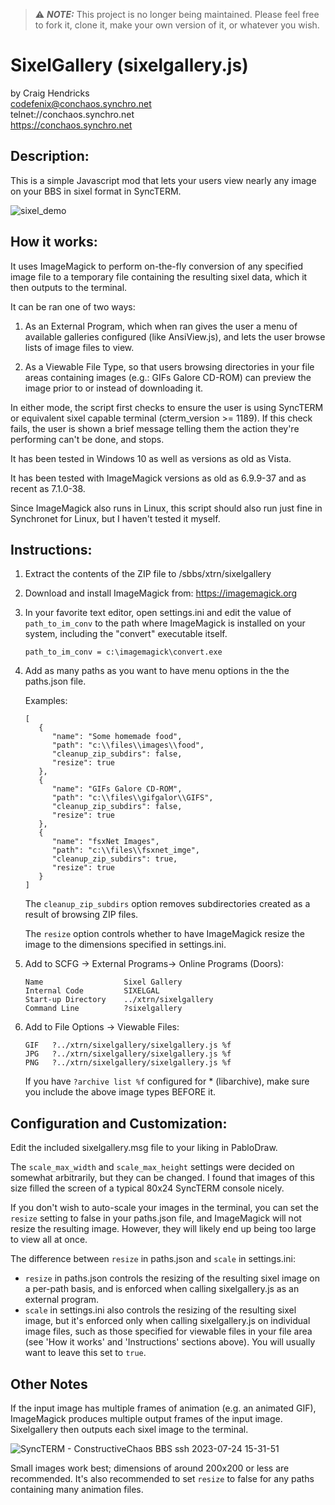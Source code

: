 > ⚠️ **_NOTE:_**  This project is no longer being maintained. Please feel free to fork it, clone it, make your own version of it, or whatever you wish.



# SixelGallery (sixelgallery.js)

by Craig Hendricks  
codefenix@conchaos.synchro.net  
 telnet://conchaos.synchro.net  
  https://conchaos.synchro.net  



## Description:

 This is a simple Javascript mod that lets your users view nearly any image
 on your BBS in sixel format in SyncTERM. 

![sixel_demo](https://github.com/codefenix-ConChaos/sixelgallery.js/assets/12660452/57abe75c-dbef-4f39-b6e0-7eb56b4b7fd7)

## How it works:
 
 It uses ImageMagick to perform on-the-fly conversion of any specified image
 file to a temporary file containing the resulting sixel data, which it then
 outputs to the terminal.
 
 It can be ran one of two ways:
 
   1) As an External Program, which when ran gives the user a menu of available
      galleries configured (like AnsiView.js), and lets the user browse lists
      of image files to view.
   
   2) As a Viewable File Type, so that users browsing directories in your file
      areas containing images (e.g.: GIFs Galore CD-ROM) can preview the image
      prior to or instead of downloading it.
 
 In either mode, the script first checks to ensure the user is using SyncTERM 
 or equivalent sixel capable terminal (cterm_version >= 1189). If this check 
 fails, the user is shown a brief message telling them the action they're
 performing can't be done, and stops.
 
 It has been tested in Windows 10 as well as versions as old as Vista.
 
 It has been tested with ImageMagick versions as old as 6.9.9-37 and as 
 recent as 7.1.0-38.
 
 Since ImageMagick also runs in Linux, this script should also run just fine
 in Synchronet for Linux, but I haven't tested it myself.
 
 

## Instructions:

 1. Extract the contents of the ZIP file to /sbbs/xtrn/sixelgallery
 
 2. Download and install ImageMagick from: https://imagemagick.org
 
 3. In your favorite text editor, open settings.ini and edit the value
    of `path_to_im_conv` to the path where ImageMagick is installed on your 
    system, including the "convert" executable itself.

    `path_to_im_conv = c:\imagemagick\convert.exe`
    
 5. Add as many paths as you want to have menu options in the the paths.json file.
 
    Examples:
    ```
    [
       {
          "name": "Some homemade food",
          "path": "c:\\files\\images\\food",
          "cleanup_zip_subdirs": false,
          "resize": true
       },
       {
          "name": "GIFs Galore CD-ROM",
          "path": "c:\\files\\gifgalor\\GIFS",
          "cleanup_zip_subdirs": false,
          "resize": true
       },
       {
          "name": "fsxNet Images",
          "path": "c:\\files\\fsxnet_imge",
          "cleanup_zip_subdirs": true,
          "resize": true
       }
    ]
    ```
             
    The `cleanup_zip_subdirs` option removes subdirectories created as 
    a result of browsing ZIP files.

    The `resize` option controls whether to have ImageMagick resize the
    image to the dimensions specified in settings.ini.
   
    
 7. Add to SCFG -> External Programs-> Online Programs (Doors):

    ```
    Name                  Sixel Gallery
    Internal Code         SIXELGAL
    Start-up Directory    ../xtrn/sixelgallery
    Command Line          ?sixelgallery
    ```

 8. Add to File Options -> Viewable Files: 

    ```
    GIF   ?../xtrn/sixelgallery/sixelgallery.js %f
    JPG   ?../xtrn/sixelgallery/sixelgallery.js %f
    PNG   ?../xtrn/sixelgallery/sixelgallery.js %f
    ```

    
    
    If you have `?archive list %f` configured for * (libarchive), make sure 
    you include the above image types BEFORE it.
       
       

## Configuration and Customization:

 Edit the included sixelgallery.msg file to your liking in PabloDraw.
 
 The `scale_max_width` and `scale_max_height` settings were 
 decided on somewhat arbitrarily, but they can be changed. I found 
 that images of this size filled the screen of a typical 80x24 SyncTERM 
 console nicely.
 
 If you don't wish to auto-scale your images in the terminal, you can set
 the `resize` setting to false in your paths.json file, and ImageMagick will 
 not resize the resulting image. However, they will likely end up being too 
 large to view all at once. 
 
 The difference between `resize` in paths.json and `scale` in settings.ini:

 * `resize` in paths.json controls the resizing of the resulting sixel image on a per-path basis, and is enforced when calling sixelgallery.js as an external program.
 * `scale` in settings.ini also controls the resizing of the resulting sixel image, but it's enforced only when calling sixelgallery.js on individual image files, such as those specified for viewable files in your file area (see 'How it works' and 'Instructions' sections above). You will usually want to leave this set to `true`. 



## Other Notes
 
 If the input image has multiple frames of animation (e.g. an animated GIF),
 ImageMagick produces multiple output frames of the input image. Sixelgallery
 then outputs each sixel image to the terminal.

 ![SyncTERM - ConstructiveChaos BBS      ssh 2023-07-24 15-31-51](https://github.com/codefenix-ConChaos/SixelGallery/assets/12660452/285b06d0-e599-4fce-b8cd-99029d4321ca)

 Small images work best; dimensions of around 200x200 or less are recommended.
 It's also recommended to set `resize` to false for any paths containing 
 many animation files.
 
 

